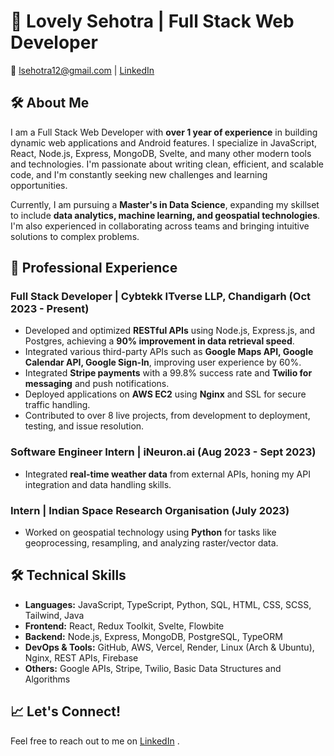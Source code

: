 # 👋 Lovely Sehotra | Full Stack Web Developer

📧 lsehotra12@gmail.com  | [LinkedIn]((https://www.linkedin.com/in/lovely-sehotra-88a39a233/)) 

## 🛠️ About Me
I am a Full Stack Web Developer with **over 1 year of experience** in building dynamic web applications and Android features. I specialize in JavaScript, React, Node.js, Express, MongoDB, Svelte, and many other modern tools and technologies. I'm passionate about writing clean, efficient, and scalable code, and I'm constantly seeking new challenges and learning opportunities.

Currently, I am pursuing a **Master's in Data Science**, expanding my skillset to include **data analytics, machine learning, and geospatial technologies**. I'm also experienced in collaborating across teams and bringing intuitive solutions to complex problems.

## 💼 Professional Experience

### Full Stack Developer | Cybtekk ITverse LLP, Chandigarh (Oct 2023 - Present)
- Developed and optimized **RESTful APIs** using Node.js, Express.js, and Postgres, achieving a **90% improvement in data retrieval speed**.
- Integrated various third-party APIs such as **Google Maps API, Google Calendar API, Google Sign-In**, improving user experience by 60%.
- Integrated **Stripe payments** with a 99.8% success rate and **Twilio for messaging** and push notifications.
- Deployed applications on **AWS EC2** using **Nginx** and SSL for secure traffic handling.
- Contributed to over 8 live projects, from development to deployment, testing, and issue resolution.

### Software Engineer Intern | iNeuron.ai (Aug 2023 - Sept 2023)
- Integrated **real-time weather data** from external APIs, honing my API integration and data handling skills.

### Intern | Indian Space Research Organisation (July 2023)
- Worked on geospatial technology using **Python** for tasks like geoprocessing, resampling, and analyzing raster/vector data.


## 🛠️ Technical Skills
- **Languages:** JavaScript, TypeScript, Python, SQL, HTML, CSS, SCSS, Tailwind, Java
- **Frontend:** React, Redux Toolkit, Svelte, Flowbite
- **Backend:** Node.js, Express, MongoDB, PostgreSQL, TypeORM
- **DevOps & Tools:** GitHub, AWS, Vercel, Render, Linux (Arch & Ubuntu), Nginx, REST APIs, Firebase
- **Others:** Google APIs, Stripe, Twilio, Basic Data Structures and Algorithms

## 📈 Let's Connect!
Feel free to reach out to me on [LinkedIn]([https://linkedin.com/in/your-link](https://www.linkedin.com/in/lovely-sehotra-88a39a233/)) .
